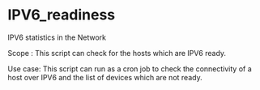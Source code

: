 # IPV6_readiness
IPV6 statistics in the Network

Scope : This script can check for the hosts which are IPV6 ready.

Use case: This script can run as a cron job to check the connectivity of a host over IPV6 and the list of devices which are not ready.
